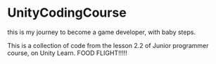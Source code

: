 # UnityCodingCourse
this is my journey to become a game developer, with baby steps.

This is a collection of code from the lesson 2.2
of Junior programmer course, on Unity Learn.
FOOD FLIGHT!!!!!
